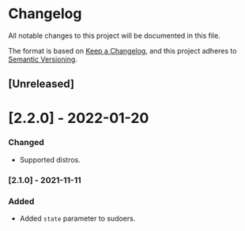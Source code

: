 # Changelog
All notable changes to this project will be documented in this file.

The format is based on [Keep a Changelog](https://keepachangelog.com/en/1.0.0/),
and this project adheres to [Semantic Versioning](https://semver.org/spec/v2.0.0.html).

## [Unreleased]

# [2.2.0] - 2022-01-20
### Changed
- Supported distros.

### [2.1.0] - 2021-11-11
### Added
- Added `state` parameter to sudoers.
